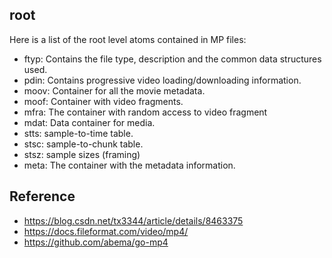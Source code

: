 

## root

 Here is a list of the root level atoms contained in MP files:

- ftyp: Contains the file type, description and the common data structures used.
- pdin: Contains progressive video loading/downloading information.
- moov: Container for all the movie metadata.
- moof: Container with video fragments.
- mfra: The container with random access to video fragment
- mdat: Data container for media.
- stts: sample-to-time table.
- stsc: sample-to-chunk table.
- stsz: sample sizes (framing)
- meta: The container with the metadata information.

## Reference

- https://blog.csdn.net/tx3344/article/details/8463375
- https://docs.fileformat.com/video/mp4/
- https://github.com/abema/go-mp4
